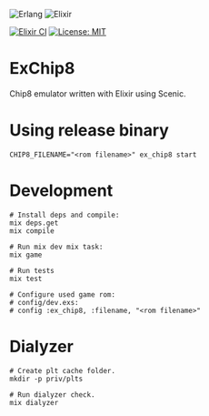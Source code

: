 ![Erlang](https://img.shields.io/badge/Erlang-white.svg?style=for-the-badge&logo=erlang&logoColor=a90533)
![Elixir](https://img.shields.io/badge/elixir-%234B275F.svg?style=for-the-badge&logo=elixir&logoColor=white)

[![Elixir CI](https://github.com/lauriannala/ex_chip8/actions/workflows/elixir.yml/badge.svg)](https://github.com/lauriannala/ex_chip8/actions/workflows/elixir.yml)
[![License: MIT](https://img.shields.io/badge/License-MIT-yellow.svg)](https://opensource.org/licenses/MIT)

# ExChip8

Chip8 emulator written with Elixir using Scenic.

# Using release binary

```shell
CHIP8_FILENAME="<rom filename>" ex_chip8 start
```

# Development

```shell
# Install deps and compile:
mix deps.get
mix compile

# Run mix dev mix task:
mix game

# Run tests
mix test

# Configure used game rom:
# config/dev.exs:
# config :ex_chip8, :filename, "<rom filename>"
```

# Dialyzer

```shell
# Create plt cache folder.
mkdir -p priv/plts

# Run dialyzer check.
mix dialyzer
```
